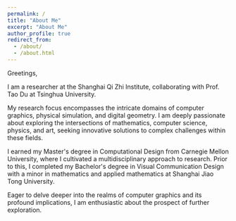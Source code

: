 ```yaml
---
permalink: /
title: "About Me"
excerpt: "About Me"
author_profile: true
redirect_from: 
  - /about/
  - /about.html
---
```



Greetings,

I am a researcher at the Shanghai Qi Zhi Institute, collaborating with Prof. Tao Du at Tsinghua University.

My research focus encompasses the intricate domains of computer graphics, physical simulation, and digital geometry.
I am deeply passionate about exploring the intersections of mathematics, computer science, physics, and art, seeking innovative solutions to complex challenges within these fields.

I earned my Master's degree in Computational Design from Carnegie Mellon University, where I cultivated a multidisciplinary approach to research.
Prior to this, I completed my Bachelor's degree in Visual Communication Design with a minor in mathematics and applied mathematics at Shanghai Jiao Tong University.

Eager to delve deeper into the realms of computer graphics and its profound implications, I am enthusiastic about the prospect of further exploration.
